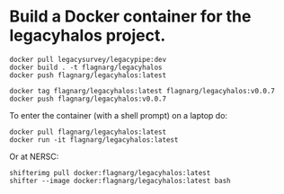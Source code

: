 Build a Docker container for the legacyhalos project.
=====================================================

```
docker pull legacysurvey/legacypipe:dev
docker build . -t flagnarg/legacyhalos
docker push flagnarg/legacyhalos:latest

docker tag flagnarg/legacyhalos:latest flagnarg/legacyhalos:v0.0.7
docker push flagnarg/legacyhalos:v0.0.7
```

To enter the container (with a shell prompt) on a laptop do:
```
docker pull flagnarg/legacyhalos:latest
docker run -it flagnarg/legacyhalos:latest
```

Or at NERSC:
```
shifterimg pull docker:flagnarg/legacyhalos:latest
shifter --image docker:flagnarg/legacyhalos:latest bash
```
